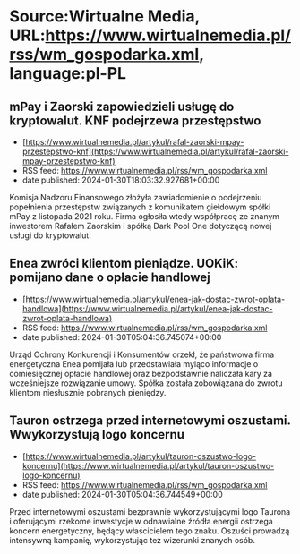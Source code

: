 # Source:Wirtualne Media, URL:https://www.wirtualnemedia.pl/rss/wm_gospodarka.xml, language:pl-PL

## mPay i Zaorski zapowiedzieli usługę do kryptowalut. KNF podejrzewa przestępstwo
 - [https://www.wirtualnemedia.pl/artykul/rafal-zaorski-mpay-przestepstwo-knf](https://www.wirtualnemedia.pl/artykul/rafal-zaorski-mpay-przestepstwo-knf)
 - RSS feed: https://www.wirtualnemedia.pl/rss/wm_gospodarka.xml
 - date published: 2024-01-30T18:03:32.927681+00:00

Komisja Nadzoru Finansowego złożyła zawiadomienie o podejrzeniu popełnienia przestępstw związanych z komunikatem giełdowym spółki mPay z listopada 2021 roku. Firma ogłosiła wtedy współpracę ze znanym inwestorem Rafałem Zaorskim i spółką Dark Pool One dotyczącą nowej usługi do kryptowalut.

## Enea zwróci klientom pieniądze. UOKiK: pomijano dane o opłacie handlowej
 - [https://www.wirtualnemedia.pl/artykul/enea-jak-dostac-zwrot-oplata-handlowa](https://www.wirtualnemedia.pl/artykul/enea-jak-dostac-zwrot-oplata-handlowa)
 - RSS feed: https://www.wirtualnemedia.pl/rss/wm_gospodarka.xml
 - date published: 2024-01-30T05:04:36.745074+00:00

Urząd Ochrony Konkurencji i Konsumentów orzekł, że państwowa firma energetyczna Enea pomijała lub przedstawiała myląco informacje o comiesięcznej opłacie handlowej oraz bezpodstawnie naliczała kary za wcześniejsze rozwiązanie umowy. Spółka została zobowiązana do zwrotu klientom niesłusznie pobranych pieniędzy.

## Tauron ostrzega przed internetowymi oszustami. Wwykorzystują logo koncernu
 - [https://www.wirtualnemedia.pl/artykul/tauron-oszustwo-logo-koncernu](https://www.wirtualnemedia.pl/artykul/tauron-oszustwo-logo-koncernu)
 - RSS feed: https://www.wirtualnemedia.pl/rss/wm_gospodarka.xml
 - date published: 2024-01-30T05:04:36.744549+00:00

Przed internetowymi oszustami bezprawnie wykorzystującymi logo Taurona i oferującymi rzekome inwestycje w odnawialne źródła energii ostrzega koncern energetyczny, będący właścicielem tego znaku. Oszuści prowadzą intensywną kampanię, wykorzystując też wizerunki znanych osób.

